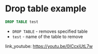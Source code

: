 # Drop table example

```sql
DROP TABLE test
```

- `DROP TABLE` - removes specified table
- `test` - name of the table to remove


link_youtube: https://youtu.be/0ICcxiUtL7w
